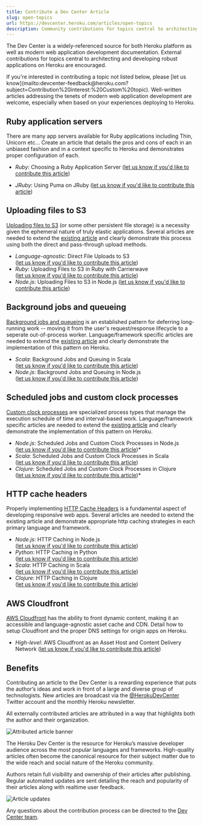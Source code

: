 ```yaml
---
title: Contribute a Dev Center Article
slug: open-topics
url: https://devcenter.heroku.com/articles/open-topics
description: Community contributions for topics central to architecting and developing robust applications on Heroku are welcome.
---
```


The Dev Center is a widely-referenced source for both Heroku platform as well as modern web application development documentation. External contributions for topics central to architecting and developing robust applications on Heroku are encouraged.

<div class="note" markdown="1">
If you're interested in contributing a topic not listed below, please [let us know](mailto:devcenter-feedback@heroku.com?subject=Contribution%20interest:%20Custom%20topic). Well-written articles addressing the tenets of modern web application development are welcome, especially when based on your experiences deploying to Heroku.
</div>

## Ruby application servers

There are many app servers available for Ruby applications including Thin, Unicorn etc… Create an article that details the pros and cons of each in an unbiased fashion and in a context specific to Heroku and demonstrates proper configuration of each.

* *Ruby*: Choosing a Ruby Application Server ([let us know if you'd like to contribute this article](mailto:devcenter-feedback@heroku.com?subject=Contribution%20interest:%20"Choosing%20a%20Ruby%20Application%20Server"&body=Please%20indicate%20your%20interest,%20and%20competence,%20in%20the%20topic%20along%20with%20a%20links%20to%20examples%20of%20your%20writing.))

* *JRuby*: Using Puma on JRuby ([let us know if you'd like to contribute this article](mailto:devcenter-feedback@heroku.com?subject=Contribution%20interest:%20"Using%20Puma%20on%20JRuby"&body=Please%20indicate%20your%20interest,%20and%20competence,%20in%20the%20topic%20along%20with%20a%20links%20to%20examples%20of%20your%20writing.))

## Uploading files to S3

[Uploading files to S3](s3) (or some other persistent file storage) is a necessity given the ephemeral nature of truly elastic applications. Several articles are needed to extend the [existing article](s3) and clearly demonstrate this process using both the direct and pass-through upload methods.

* *Language-agnostic*: Direct File Uploads to S3<br/> ([let us know if you'd like to contribute this article](mailto:devcenter-feedback@heroku.com?subject=Contribution%20interest:%20"Direct%20File%20Uploads%20to%20S3"&body=Please%20indicate%20your%20interest,%20and%20competence,%20in%20the%20topic%20along%20with%20a%20links%20to%20examples%20of%20your%20writing.))
* *Ruby*: Uploading Files to S3 in Ruby with Carrierwave<br/> ([let us know if you'd like to contribute this article](mailto:devcenter-feedback@heroku.com?subject=Contribution%20interest:%20"Uploading%20Files%20to%20S3%20in%20Ruby%20with%20Carrierwave"&body=Please%20indicate%20your%20interest,%20and%20competence,%20in%20the%20topic%20along%20with%20a%20links%20to%20examples%20of%20your%20writing.))
* *Node.js*: Uploading Files to S3 in Node.js ([let us know if you'd like to contribute this article](mailto:devcenter-feedback@heroku.com?subject=Contribution%20interest:%20"Uploading%20Files%20to%20S3%20in%20Node"&body=Please%20indicate%20your%20interest,%20and%20competence,%20in%20the%20topic%20along%20with%20a%20links%20to%20examples%20of%20your%20writing.))

## Background jobs and queueing

[Background jobs and queueing](background-jobs-queueing) is an established pattern for deferring long-running work -- moving it from the user's request/response lifecycle to a seperate out-of-process worker. Language/framework specific articles are needed to extend the [existing article](background-jobs-queueing) and clearly demonstrate the implementation of this pattern on Heroku.

* *Scala*: Background Jobs and Queuing in Scala<br/> ([let us know if you'd like to contribute this article](mailto:devcenter-feedback@heroku.com?subject=Contribution%20interest:%20"Background%20Jobs%20and%20Queuing%20in%20Scala"&body=Please%20indicate%20your%20interest,%20and%20competence,%20in%20the%20topic%20along%20with%20a%20links%20to%20examples%20of%20your%20writing.))
* *Node.js*: Background Jobs and Queuing in Node.js<br/> ([let us know if you'd like to contribute this article](mailto:devcenter-feedback@heroku.com?subject=Contribution%20interest:%20"Background%20Jobs%20and%20Queuing%20in%20Node.js"&body=Please%20indicate%20your%20interest,%20and%20competence,%20in%20the%20topic%20along%20with%20a%20links%20to%20examples%20of%20your%20writing.))

## Scheduled jobs and custom clock processes

[Custom clock processes](scheduled-jobs-custom-clock-processes) are specialized process types that manage the execution schedule of time and interval-based work. Language/framework specific articles are needed to extend the [existing article](scheduled-jobs-custom-clock-processes) and clearly demonstrate the implementation of this pattern on Heroku.

* *Node.js*: Scheduled Jobs and Custom Clock Processes in Node.js<br/> ([let us know if you'd like to contribute this article](mailto:devcenter-feedback@heroku.com?subject=Contribution%20interest:%20"Scheduled%20Jobs%20and%20Custom%20Clock%20Processes%20in%20Node.js"&body=Please%20indicate%20your%20interest,%20and%20competence,%20in%20the%20topic%20along%20with%20a%20links%20to%20examples%20of%20your%20writing.))* 
* *Scala*: Scheduled Jobs and Custom Clock Processes in Scala<br/> ([let us know if you'd like to contribute this article](mailto:devcenter-feedback@heroku.com?subject=Contribution%20interest:%20"Scheduled%20Jobs%20and%20Custom%20Clock%20Processes%20in%20Scala"&body=Please%20indicate%20your%20interest,%20and%20competence,%20in%20the%20topic%20along%20with%20a%20links%20to%20examples%20of%20your%20writing.))
* *Clojure*: Scheduled Jobs and Custom Clock Processes in Clojure<br/> ([let us know if you'd like to contribute this article](mailto:devcenter-feedback@heroku.com?subject=Contribution%20interest:%20"Scheduled%20Jobs%20and%20Custom%20Clock%20Processes%20in%20Clojure"&body=Please%20indicate%20your%20interest,%20and%20competence,%20in%20the%20topic%20along%20with%20a%20links%20to%20examples%20of%20your%20writing.))* 

## HTTP cache headers

Properly implementing [HTTP Cache Headers](increasing-application-performance-with-http-cache-headers) is a fundamental aspect of developing responsive web apps. Several articles are needed to extend the existing article and demonstrate appropriate http caching strategies in each primary language and framework.

* *Node.js*: HTTP Caching in Node.js<br/> ([let us know if you'd like to contribute this article](mailto:devcenter-feedback@heroku.com?subject=Contribution%20interest:%20"HTTP%20Caching%20in%20Node.js"&body=Please%20indicate%20your%20interest,%20and%20competence,%20in%20the%20topic%20along%20with%20a%20links%20to%20examples%20of%20your%20writing.))
* *Python*: HTTP Caching in Python<br/> ([let us know if you'd like to contribute this article](mailto:devcenter-feedback@heroku.com?subject=Contribution%20interest:%20"HTTP%20Caching%20in%20Python"&body=Please%20indicate%20your%20interest,%20and%20competence,%20in%20the%20topic%20along%20with%20a%20links%20to%20examples%20of%20your%20writing.))
* *Scala*: HTTP Caching in Scala<br/> ([let us know if you'd like to contribute this article](mailto:devcenter-feedback@heroku.com?subject=Contribution%20interest:%20"HTTP%20Caching%20in%20Scala"&body=Please%20indicate%20your%20interest,%20and%20competence,%20in%20the%20topic%20along%20with%20a%20links%20to%20examples%20of%20your%20writing.))
* *Clojure*: HTTP Caching in Clojure<br/> ([let us know if you'd like to contribute this article](mailto:devcenter-feedback@heroku.com?subject=Contribution%20interest:%20"HTTP%20Caching%20in%20Clojure"&body=Please%20indicate%20your%20interest,%20and%20competence,%20in%20the%20topic%20along%20with%20a%20links%20to%20examples%20of%20your%20writing.))

## AWS Cloudfront

[AWS Cloudfront](http://aws.amazon.com/cloudfront/) has the ability to front dynamic content, making it an accessible and language-agnostic asset cache and CDN. Detail how to setup Cloudfront and the proper DNS settings for origin apps on Heroku.

* *High-level*: AWS Cloudfront as an Asset Host and Content Delivery Network ([let us know if you'd like to contribute this article](mailto:devcenter-feedback@heroku.com?subject=Contribution%20interest:%20"AWS%20Cloudfront%20as%20an%20Asset%20Host%20and%20Host0Content%20Delivery%20Network"&body=Please%20indicate%20your%20interest,%20and%20competence,%20in%20the%20topic%20along%20with%20a%20links%20to%20examples%20of%20your%20writing.))

## Benefits

Contributing an article to the Dev Center is a rewarding experience that puts the author’s ideas and work in front of a large and diverse group of technologists. New articles are broadcast via the [@HerokuDevCenter](https://twitter.com/#!/herokudevcenter) Twitter account and the monthly Heroku newsletter.

All externally contributed articles are attributed in a way that highlights both the author and their organization.

![Attributed article banner](https://s3.amazonaws.com/assets.heroku.com/devcenter/contribution-guide/attribution-header.png)

The Heroku Dev Center is the resource for Heroku’s massive developer audience across the most popular languages and frameworks. High-quality articles often become the canonical resource for their subject matter due to the wide reach and social nature of the Heroku community.

Authors retain full visibility and ownership of their articles after publishing. Regular automated updates are sent detailing the reach and popularity of their articles along with realtime user feedback.

![Article updates](https://dl.dropbox.com/u/674401/devcenter/Screen%20Shot%202012-07-02%20at%2011.29.02%20AM.png)

Any questions about the contribution process can be directed to the [Dev Center team](mailto:devcenter-feedback@heroku.com).

<!--
## Process

Upon indicating your interest in a particular topic a Dev Center editor will send you more detailed information around the vision for the article, an article outline and other supporting material, and what you can expect when authoring Dev Center content.

Indicate your interest in contributing one of the [open topics](#open_topics) by clicking on the associated `let us know if you'd like to contribute this article` link.


* Debugging
  * *Ruby*: Debugging Ruby Applications with ???<br/> ([let us know if you'd like to contribute this article](mailto:devcenter-feedback@heroku.com))
  * *Java*: Debugging Java Applications with ???<br/> ([let us know if you'd like to contribute this article](mailto:devcenter-feedback@heroku.com))


Additionally, language/framework specific articles are needed for each officially supported language on Heroku showing how to properly set the relevant HTTP headers in a way consistent with the idioms of the language/framework.

* *Ruby*: Setting HTTP Cache Headers in Ruby on Rails<br/> ([let us know if you'd like to contribute this article](mailto:devcenter-feedback@heroku.com?subject=Contribution%20interest:%20"Setting%20HTTP%20Cache%20Headers%20in%20Ruby%20on%20Rails"&body=Please%20indicate%20your%20interest,%20and%20competence,%20in%20the%20topic%20along%20with%20a%20links%20to%20examples%20of%20your%20writing.))
* *Java*: Setting HTTP Cache Headers in Java with SpringMVC<br/> ([let us know if you'd like to contribute this article](mailto:devcenter-feedback@heroku.com?subject=Contribution%20interest:%20"Setting%20HTTP%20Cache%20Headers%20in%20Java%20with%20SpringMVC"&body=Please%20indicate%20your%20interest,%20and%20competence,%20in%20the%20topic%20along%20with%20a%20links%20to%20examples%20of%20your%20writing.))
* *Scala*: Setting HTTP Cache Headers in Scala<br/> ([let us know if you'd like to contribute this article](mailto:devcenter-feedback@heroku.com?subject=Contribution%20interest:%20"Setting%20HTTP%20Cache%20Headers%20in%20Scala"&body=Please%20indicate%20your%20interest,%20and%20competence,%20in%20the%20topic%20along%20with%20a%20links%20to%20examples%20of%20your%20writing.))
* *Clojure*: Setting HTTP Cache Headers in Clojure<br/> ([let us know if you'd like to contribute this article](mailto:devcenter-feedback@heroku.com?subject=Contribution%20interest:%20"Setting%20HTTP%20Cache%20Headers%20in%20Clojure"&body=Please%20indicate%20your%20interest,%20and%20competence,%20in%20the%20topic%20along%20with%20a%20links%20to%20examples%20of%20your%20writing.))
* *Python*: Setting HTTP Cache Headers in Python with Django<br/> ([let us know if you'd like to contribute this article](mailto:devcenter-feedback@heroku.com?subject=Contribution%20interest:%20"Setting%20HTTP%20Cache%20Headers%20in%20Python"&body=Please%20indicate%20your%20interest,%20and%20competence,%20in%20the%20topic%20along%20with%20a%20links%20to%20examples%20of%20your%20writing.))
* *Node.js*: Setting HTTP Cache Headers in Node.js<br/> ([let us know if you'd like to contribute this article](mailto:devcenter-feedback@heroku.com?subject=Contribution%20interest:%20"Setting%20HTTP%20Cache%20Headers%20in%20Node.js"&body=Please%20indicate%20your%20interest,%20and%20competence,%20in%20the%20topic%20along%20with%20a%20links%20to%20examples%20of%20your%20writing.))

([let us know if you'd like to contribute this article](mailto:devcenter-feedback@heroku.com?subject=Contribution%20interest:%20"Background%20Jobs%20and%20Queuing%20in%20Ruby%20with%20Resque"&body=Please%20indicate%20your%20interest,%20and%20competence,%20in%20the%20topic%20along%20with%20a%20links%20to%20examples%20of%20your%20writing.))

 ([let us know if you'd like to contribute this article](mailto:devcenter-feedback@heroku.com?subject=Contribution%20interest:%20"Increasing%20Application%20Performance%20with%20HTTP%20Cache%20Headers"&body=Please%20indicate%20your%20interest,%20and%20competence,%20in%20the%20topic%20along%20with%20a%20links%20to%20examples%20of%20your%20writing.))

<br/> ([let us know if you'd like to contribute this article](mailto:devcenter-feedback@heroku.com?subject=Contribution%20interest:%20"Uploading%20Files%20to%20S3%20in%20Node.js"&body=Please%20indicate%20your%20interest,%20and%20competence,%20in%20the%20topic%20along%20with%20a%20links%20to%20examples%20of%20your%20writing.))

* SSL

## Notes

* How represent parent-child relationship
* How represent predicate articles (HTTP Cache Headers b/f Cloudfront)
* Need to flesh out article outline better, TOC etc...
* When set expectations (ref apps, ownership, feedback)
* Add contribute links in high-level parent articles

-->